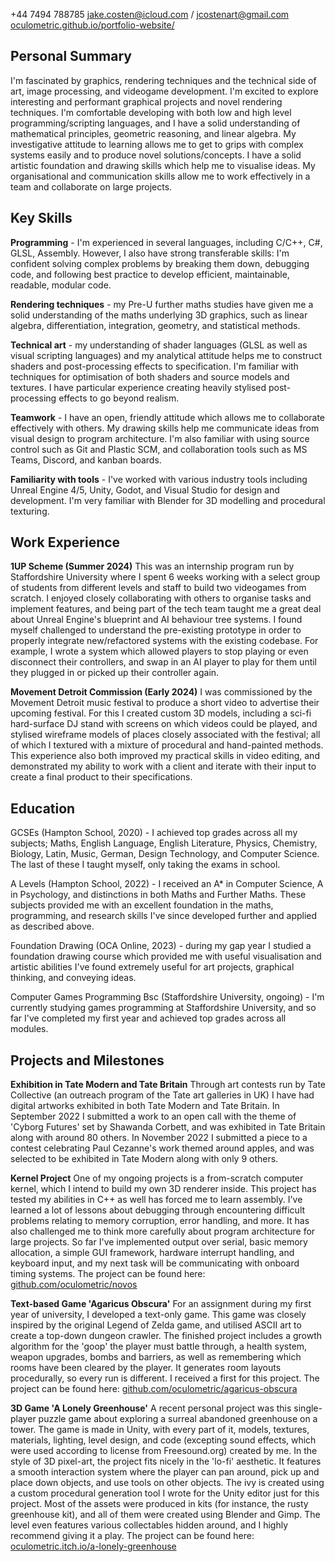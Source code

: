 +44 7494 788785
jake.costen@icloud.com / jcostenart@gmail.com
[oculometric.github.io/portfolio-website/](https://oculometric.github.io/portfolio-website)

## Personal Summary
I'm fascinated by graphics, rendering techniques and the technical side of art, image processing, and videogame development. I'm excited to explore interesting and performant graphical projects and novel rendering techniques. I'm comfortable developing with both low and high level programming/scripting languages, and I have a solid understanding of mathematical principles, geometric reasoning, and linear algebra. My investigative attitude to learning allows me to get to grips with complex systems easily and to produce novel solutions/concepts. I have a solid artistic foundation and drawing skills which help me to visualise ideas. My organisational and communication skills allow me to work effectively in a team and collaborate on large projects.

## Key Skills
**Programming** - I'm experienced in several languages, including C/C++, C#, GLSL, Assembly. However, I also have strong transferable skills: I'm confident solving complex problems by breaking them down, debugging code, and following best practice to develop efficient, maintainable, readable, modular code.

**Rendering techniques** - my Pre-U further maths studies have given me a solid understanding of the maths underlying 3D graphics, such as linear algebra, differentiation, integration, geometry, and statistical methods.

**Technical art** - my understanding of shader languages (GLSL as well as visual scripting languages) and my analytical attitude helps me to construct shaders and post-processing effects to specification. I'm familiar with techniques for optimisation of both shaders and source models and textures. I have particular experience creating heavily stylised post-processing effects to go beyond realism.

**Teamwork** - I have an open, friendly attitude which allows me to collaborate effectively with others. My drawing skills help me communicate ideas from visual design to program architecture. I'm also familiar with using source control such as Git and Plastic SCM, and collaboration tools such as MS Teams, Discord, and kanban boards.

**Familiarity with tools** - I've worked with various industry tools including Unreal Engine 4/5, Unity, Godot, and Visual Studio for design and development. I'm very familiar with Blender for 3D modelling and procedural texturing.

## Work Experience
**1UP Scheme (Summer 2024)**
This was an internship program run by Staffordshire University where I spent 6 weeks working with a select group of students from different levels and staff to build two videogames from scratch. I enjoyed closely collaborating with others to organise tasks and implement features, and being part of the tech team taught me a great deal about Unreal Engine's blueprint and AI behaviour tree systems. I found myself challenged to understand the pre-existing prototype in order to properly integrate new/refactored systems with the existing codebase. For example, I wrote a system which allowed players to stop playing or even disconnect their controllers, and swap in an AI player to play for them until they plugged in or picked up their controller again.

**Movement Detroit Commission (Early 2024)**
I was commissioned by the Movement Detroit music festival to produce a short video to advertise their upcoming festival. For this I created custom 3D models, including a sci-fi hard-surface DJ stand with screens on which videos could be played, and stylised wireframe models of places closely associated with the festival; all of which I textured with a mixture of procedural and hand-painted methods. This experience also both improved my practical skills in video editing, and demonstrated my ability to work with a client and iterate with their input to create a final product to their specifications.

## Education
GCSEs (Hampton School, 2020) - I achieved top grades across all my subjects; Maths, English Language, English Literature, Physics, Chemistry, Biology, Latin, Music, German, Design Technology, and Computer Science. The last of these I taught myself, only taking the exams in school.

A Levels (Hampton School, 2022) - I received an A* in Computer Science, A in Psychology, and distinctions in both Maths and Further Maths. These subjects provided me with an excellent foundation in the maths, programming, and research skills I've since developed further and applied as described above.

Foundation Drawing (OCA Online, 2023) - during my gap year I studied a foundation drawing course which provided me with useful visualisation and artistic abilities I've found extremely useful for art projects, graphical thinking, and conveying ideas.

Computer Games Programming Bsc (Staffordshire University, ongoing) - I'm currently studying games programming at Staffordshire University, and so far I've completed my first year and achieved top grades across all modules.

## Projects and Milestones
**Exhibition in Tate Modern and Tate Britain**
Through art contests run by Tate Collective (an outreach program of the Tate art galleries in UK) I have had digital artworks exhibited in both Tate Modern and Tate Britain. In September 2022 I submitted a work to an open call with the theme of 'Cyborg Futures' set by Shawanda Corbett, and was exhibited in Tate Britain along with around 80 others. In November 2022 I submitted a piece to a contest celebrating Paul Cezanne's work themed around apples, and was selected to be exhibited in Tate Modern along with only 9 others.

**Kernel Project**
One of my ongoing projects is a from-scratch computer kernel, which I intend to build my own 3D renderer inside. This project has tested my abilities in C++ as well has forced me to learn assembly. I've learned a lot of lessons about debugging through encountering difficult problems relating to memory corruption, error handling, and more. It has also challenged me to think more carefully about program architecture for large projects. So far I've implemented output over serial, basic memory allocation, a simple GUI framework, hardware interrupt handling, and keyboard input, and my next task will be communicating with onboard timing systems. The project can be found here: [github.com/oculometric/novos](https://github.com/oculometric/novos)

**Text-based Game 'Agaricus Obscura'**
For an assignment during my first year of university, I developed a text-only game. This game was closely inspired by the original Legend of Zelda game, and utilised ASCII art to create a top-down dungeon crawler. The finished project includes a growth algorithm for the 'goop' the player must battle through, a health system, weapon upgrades, bombs and barriers, as well as remembering which rooms have been cleared by the player. It generates room layouts procedurally, so every run is different. I received a first for this project. The project can be found here: [github.com/oculometric/agaricus-obscura](https://github.com/oculometric/agaricus-obscura)

**3D Game 'A Lonely Greenhouse'**
A recent personal project was this single-player puzzle game about exploring a surreal abandoned greenhouse on a tower. The game is made in Unity, with every part of it, models, textures, materials, lighting, level design, and code (excepting sound effects, which were used according to license from Freesound.org) created by me. In the style of 3D pixel-art, the project fits nicely in the 'lo-fi' aesthetic. It features a smooth interaction system where the player can pan around, pick up and place down objects, and use tools on other objects. The ivy is created using a custom procedural generation tool I wrote for the Unity editor just for this project. Most of the assets were produced in kits (for instance, the rusty greenhouse kit), and all of them were created using Blender and Gimp. The level even features various collectables hidden around, and I highly recommend giving it a play. The project can be found here: [oculometric.itch.io/a-lonely-greenhouse](https://oculometric.itch.io/a-lonely-greenhouse)
